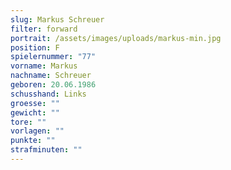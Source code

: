 ```yaml
---
slug: Markus Schreuer
filter: forward
portrait: /assets/images/uploads/markus-min.jpg
position: F
spielernummer: "77"
vorname: Markus
nachname: Schreuer
geboren: 20.06.1986
schusshand: Links
groesse: ""
gewicht: ""
tore: ""
vorlagen: ""
punkte: ""
strafminuten: ""
---
```

